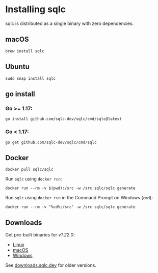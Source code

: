 # Installing sqlc

sqlc is distributed as a single binary with zero dependencies.

## macOS

```
brew install sqlc
```

## Ubuntu

```
sudo snap install sqlc
```

## go install 

### Go >= 1.17:

```
go install github.com/sqlc-dev/sqlc/cmd/sqlc@latest
```

### Go < 1.17:

```
go get github.com/sqlc-dev/sqlc/cmd/sqlc
```

## Docker

```
docker pull sqlc/sqlc
```

Run `sqlc` using `docker run`:

```
docker run --rm -v $(pwd):/src -w /src sqlc/sqlc generate
```

Run `sqlc` using `docker run` in the Command Prompt on Windows (`cmd`):

```
docker run --rm -v "%cd%:/src" -w /src sqlc/sqlc generate
```

## Downloads

Get pre-built binaries for *v1.22.0*:

- [Linux](https://downloads.sqlc.dev/sqlc_1.22.0_linux_amd64.tar.gz)
- [macOS](https://downloads.sqlc.dev/sqlc_1.22.0_darwin_amd64.zip)
- [Windows](https://downloads.sqlc.dev/sqlc_1.22.0_windows_amd64.zip)

See [downloads.sqlc.dev](https://downloads.sqlc.dev/) for older versions.
